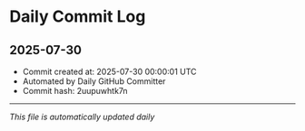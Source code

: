 # Daily Commit Log

## 2025-07-30

- Commit created at: 2025-07-30 00:00:01 UTC
- Automated by Daily GitHub Committer
- Commit hash: 2uupuwhtk7n

---
*This file is automatically updated daily*